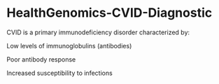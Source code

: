 # HealthGenomics-CVID-Diagnostic
CVID is a primary immunodeficiency disorder characterized by:

Low levels of immunoglobulins (antibodies)

Poor antibody response

Increased susceptibility to infections
